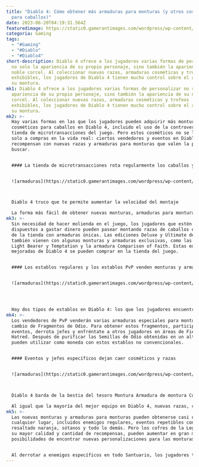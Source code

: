 ```yaml
---
title: "Diablo 4: Cómo obtener más armaduras para monturas (y otros cosméticos
  para caballos)"
date: 2023-06-20T04:19:31.564Z
featuredimage: https://static0.gamerantimages.com/wordpress/wp-content/uploads/2023/06/diablo-4-more-horse-mount-armors-cosmetics-lorath.jpg?q=50&fit=contain&w=1140&h=&dpr=1.5
categoria: Gaming
tags:
  - "#Gaming"
  - "#Diablo"
  - "#Diablo4"
short-description: Diablo 4 ofrece a los jugadores varias formas de personalizar
  no solo la apariencia de su propio personaje, sino también la apariencia de su
  noble corcel. Al coleccionar nuevas razas, armaduras cosméticas y trofeos
  exhibibles, los jugadores de Diablo 4 tienen mucho control sobre el aspecto de
  su montura.
mk1: Diablo 4 ofrece a los jugadores varias formas de personalizar no solo la
  apariencia de su propio personaje, sino también la apariencia de su noble
  corcel. Al coleccionar nuevas razas, armaduras cosméticas y trofeos
  exhibibles, los jugadores de Diablo 4 tienen mucho control sobre el aspecto de
  su montura.
mk2: >-
  Hay varias formas en las que los jugadores pueden adquirir más monturas y
  cosméticos para caballos en Diablo 4, incluido el uso de la controvertida
  tienda de microtransacciones del juego. Pero estos cosméticos no se limitan
  solo a compras en la vida real: ciertos vendedores y eventos en Diablo 4
  recompensan con nuevas razas y armaduras para monturas que valen la pena
  buscar.


  #### La tienda de microtransacciones rota regularmente los caballos y los cosméticos


  ![armaduras](https://static0.gamerantimages.com/wordpress/wp-content/uploads/2023/06/diablo-4-trick-lets-you-increase-mount-speed.jpg?q=50&fit=crop&w=1500&dpr=1.5 "armaduras")



  Diablo 4 truco que te permite aumentar la velocidad del montaje

  La forma más fácil de obtener nuevas monturas, armaduras para monturas y trofeos es simplemente comprarlos en la tienda de microtransacciones del juego. La tienda de Diablo 4 rota su inventario regularmente, por lo que nuevos cosméticos y caballos pueden aparecer todo el tiempo. La desventaja es el costo, que puede ser prohibitivo para muchos jugadores.
mk3: >-
  Sin necesidad de hacer molienda en el juego, los jugadores que estén
  dispuestos a gastar dinero pueden pasear montando razas de caballos exclusivas
  de la tienda con armaduras únicas. Las ediciones Deluxe y Ultimate de Diablo 4
  también vienen con algunas monturas y armaduras exclusivas, como las monturas
  Light Bearer y Temptation y la armadura Comparison of Faith. Estas ediciones
  mejoradas de Diablo 4 se pueden comprar en la tienda del juego.


  #### Los establos regulares y los establos PvP venden monturas y armaduras


  ![armaduras](https://static0.gamerantimages.com/wordpress/wp-content/uploads/2023/06/diablo-4-horses-1.jpg?q=50&fit=crop&w=1500&dpr=1.5 "armaduras")




  Hay dos tipos de establos en Diablo 4: los que los jugadores encuentran en casi todos los asentamientos importantes de Santuario, y los dos que ofrecen cosméticos exclusivos de PvP. Los establos regulares comparten un inventario de vendedor compuesto por tres elementos: el Grey Steed, el Mottled Steed y el Sturdy Saddle. El precio de estas razas y monturas varía según el nivel de los jugadores, por lo que para obtener el mejor precio, comienza un nuevo personaje y dirígete directamente a Kyovoshad.
mk4: >-
  Los vendedores de PvP venderán varias armaduras especiales para monturas a
  cambio de Fragmentos de Odio. Para obtener estos fragmentos, participa en
  eventos, derrota jefes y enfréntate a otros jugadores en áreas de Fields of
  Hatred. Después de purificar las Semillas de Odio obtenidas en un altar, se
  pueden utilizar como moneda con estos establos no convencionales.


  #### Eventos y jefes específicos dejan caer cosméticos y razas


  ![armaduras](https://static0.gamerantimages.com/wordpress/wp-content/uploads/2023/06/treasurebeastbarding.jpg?q=50&fit=crop&w=1500&dpr=1.5 "armaduras")



  Diablo 4 barda de la bestia del tesoro Montura Armadura de montura Cosmético de caballo Establo Jefe mundial Recompensa

  Al igual que la mayoría del mejor equipo en Diablo 4, nuevas razas, cosméticos para caballos y trofeos de montura pueden obtenerse en gran parte del contenido del mundo abierto. Los Jefes Mundiales y los Eventos de la Legión parecen ser especialmente buenos para obtener nuevos cosméticos de montura en el juego, ya que cada Jefe Mundial tiene una armadura de montura que puede obtenerse y el bonus del cofre de maestría de los Eventos de la Legión brinda más oportunidades para obtener una.
mk5: >-
  Las nuevas monturas y armaduras para monturas pueden obtenerse casi en
  cualquier lugar, incluidos enemigos regulares, eventos repetibles con
  resaltado naranja, sótanos y todo lo demás. Pero los cofres de la Legión, con
  su mayor calidad y cantidad de recompensas, pueden aumentar en gran medida las
  posibilidades de encontrar nuevas personalizaciones para las monturas.


  Al derrotar a enemigos específicos en todo Santuario, los jugadores tienen la oportunidad de obtener trofeos únicos. Estos adornan la parte trasera de una montura y generalmente se obtienen al completar un evento o derrotar a jefes específicos; por ejemplo, al derrotar al Carnicero, los jugadores pueden obtener el Hacha del Carnicero para exhibir como trofeo.
---
```

